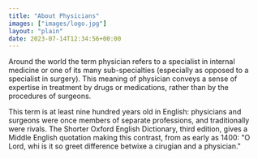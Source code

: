 ```yaml
---
title: "About Physicians"
images: ["images/logo.jpg"]
layout: "plain"
date: 2023-07-14T12:34:56+00:00
---
```


Around the world the term physician refers to a specialist in internal medicine or one of its many sub-specialties (especially as opposed to a specialist in surgery). This meaning of physician conveys a sense of expertise in treatment by drugs or medications, rather than by the procedures of surgeons.

This term is at least nine hundred years old in English: physicians and surgeons were once members of separate professions, and traditionally were rivals. The Shorter Oxford English Dictionary, third edition, gives a Middle English quotation making this contrast, from as early as 1400: "O Lord, whi is it so greet difference betwixe a cirugian and a physician."
